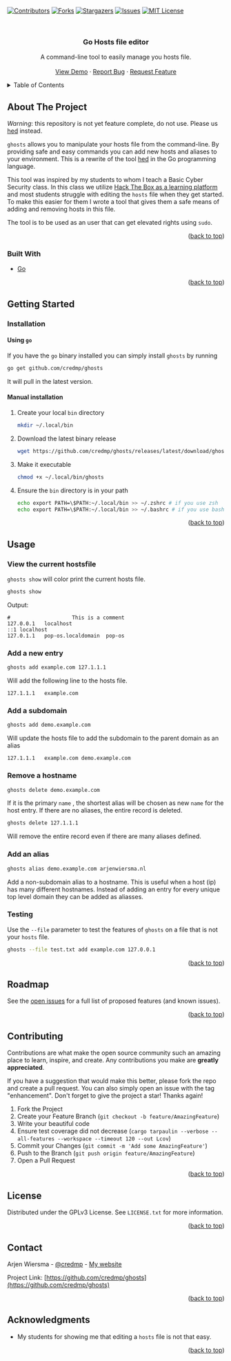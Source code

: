 <div id="top"></div>
<!--
*** Thanks for checking out the Best-README-Template. If you have a suggestion
*** that would make this better, please fork the repo and create a pull request
*** or simply open an issue with the tag "enhancement".
*** Don't forget to give the project a star!
*** Thanks again! Now go create something AMAZING! :D
-->



<!-- PROJECT SHIELDS -->
<!--
*** I'm using markdown "reference style" links for readability.
*** Reference links are enclosed in brackets [ ] instead of parentheses ( ).
*** See the bottom of this document for the declaration of the reference variables
*** for contributors-url, forks-url, etc. This is an optional, concise syntax you may use.
*** https://www.markdownguide.org/basic-syntax/#reference-style-links
-->
[![Contributors][contributors-shield]][contributors-url]
[![Forks][forks-shield]][forks-url]
[![Stargazers][stars-shield]][stars-url]
[![Issues][issues-shield]][issues-url]
[![MIT License][license-shield]][license-url]


<!-- PROJECT LOGO -->
<br />
<div align="center">
  <!-- <a href="https://github.com/credmp/ghosts"> -->
  <!--   <img src="images/logo.png" alt="Logo" width="80" height="80"> -->
  <!-- </a> -->

<h3 align="center">Go Hosts file editor</h3>

  <p align="center">
    A command-line tool to easily manage you hosts file.
    <br />
    <br />
    <a href="https://github.com/credmp/ghosts">View Demo</a>
    ·
    <a href="https://github.com/credmp/ghosts/issues">Report Bug</a>
    ·
    <a href="https://github.com/credmp/ghosts/issues">Request Feature</a>
  </p>
</div>



<!-- TABLE OF CONTENTS -->
<details>
  <summary>Table of Contents</summary>
  <ol>
    <li>
      <a href="#about-the-project">About The Project</a>
      <ul>
        <li><a href="#built-with">Built With</a></li>
      </ul>
    </li>
    <li>
      <a href="#getting-started">Getting Started</a>
      <ul>
        <li><a href="#prerequisites">Prerequisites</a></li>
        <li><a href="#installation">Installation</a></li>
      </ul>
    </li>
    <li><a href="#usage">Usage</a></li>
    <li><a href="#roadmap">Roadmap</a></li>
    <li><a href="#contributing">Contributing</a></li>
    <li><a href="#license">License</a></li>
    <li><a href="#contact">Contact</a></li>
    <li><a href="#acknowledgments">Acknowledgments</a></li>
  </ol>
</details>



<!-- ABOUT THE PROJECT -->
## About The Project

*Warning*: this repository is not yet feature complete, do not use. Please us [hed](https://github.com/credmp/hed) instead.

`ghosts` allows you to manipulate your hosts file from the command-line. By providing safe and easy commands you can add new hosts and aliases to your environment. This is a rewrite of the tool [hed](https://github.com/credmp/hed) in the Go programming language.

This tool was inspired by my students to whom I teach a Basic Cyber Security class. In this class we utilize [Hack The Box as a learning platform](https://www.youtube.com/watch?v=3b2Xul3gu_8&t=3592s) and most students struggle with editing the `hosts` file when they get started. To make this easier for them I wrote a tool that gives them a safe means of adding and removing hosts in this file.

The tool is to be used as an user that can get elevated rights using `sudo`.

<p align="right">(<a href="#top">back to top</a>)</p>



### Built With

* [Go](https://www.go.dev/)

<p align="right">(<a href="#top">back to top</a>)</p>



<!-- GETTING STARTED -->
## Getting Started

### Installation

#### Using `go`

If you have the `go` binary installed you can simply install `ghosts` by running

```sh
go get github.com/credmp/ghosts
```

It will pull in the latest version.

#### Manual installation

1. Create your local `bin` directory
   ```sh
   mkdir ~/.local/bin
   ```
2. Download the latest binary release
   ```sh
   wget https://github.com/credmp/ghosts/releases/latest/download/ghosts -O ~/.local/bin/ghosts
   ```
3. Make it executable
   ```sh
   chmod +x ~/.local/bin/ghosts
   ```
4. Ensure the `bin` directory is in your path

   ```sh
   echo export PATH=\$PATH:~/.local/bin >> ~/.zshrc # if you use zsh
   echo export PATH=\$PATH:~/.local/bin >> ~/.bashrc # if you use bash
   ```

<p align="right">(<a href="#top">back to top</a>)</p>



<!-- USAGE EXAMPLES -->
## Usage


### View the current hostsfile

`ghosts show` will color print the current hosts file.

```sh
ghosts show
```

Output:

```
#                    This is a comment
127.0.0.1	localhost	
::1	localhost	
127.0.1.1	pop-os.localdomain	pop-os
```

### Add a new entry

```sh
ghosts add example.com 127.1.1.1
```

Will add the following line to the hosts file.

```
127.1.1.1	example.com
```

### Add a subdomain

```sh
ghosts add demo.example.com
```

Will update the hosts file to add the subdomain to the parent domain as an alias

```
127.1.1.1	example.com	demo.example.com
```

### Remove a hostname

```sh
ghosts delete demo.example.com
```

If it is the primary `name` , the shortest alias will be chosen as new `name` for the host entry. If there are no aliases, the entire record is deleted.

```sh
ghosts delete 127.1.1.1
```

Will remove the entire record even if there are many aliases defined.

### Add an alias 

``` sh
ghosts alias demo.example.com arjenwiersma.nl
```

Add a non-subdomain alias to a hostname. This is useful when a host (ip) has many different hostnames. Instead of adding an entry for every unique top level domain they can be added as aliasses.

### Testing

Use the `--file` parameter to test the features of `ghosts` on a file that is not your `hosts` file.

```sh
ghosts --file test.txt add example.com 127.0.0.1
```

<p align="right">(<a href="#top">back to top</a>)</p>



<!-- ROADMAP -->
## Roadmap

See the [open issues](https://github.com/credmp/ghosts/issues) for a full list of proposed features (and known issues).

<p align="right">(<a href="#top">back to top</a>)</p>



<!-- CONTRIBUTING -->
## Contributing

Contributions are what make the open source community such an amazing place to learn, inspire, and create. Any contributions you make are **greatly appreciated**.

If you have a suggestion that would make this better, please fork the repo and create a pull request. You can also simply open an issue with the tag "enhancement".
Don't forget to give the project a star! Thanks again!

1. Fork the Project
2. Create your Feature Branch (`git checkout -b feature/AmazingFeature`)
3. Write your beautiful code
4. Ensure test coverage did not decrease (`cargo tarpaulin --verbose --all-features --workspace --timeout 120 --out Lcov`)
5. Commit your Changes (`git commit -m 'Add some AmazingFeature'`)
6. Push to the Branch (`git push origin feature/AmazingFeature`)
7. Open a Pull Request

<p align="right">(<a href="#top">back to top</a>)</p>



<!-- LICENSE -->
## License

Distributed under the GPLv3 License. See `LICENSE.txt` for more information.

<p align="right">(<a href="#top">back to top</a>)</p>



<!-- CONTACT -->
## Contact

Arjen Wiersma - [@credmp](https://twitter.com/credmp) - [My website](https://www.arjenwiersma.nl/)

Project Link: [https://github.com/credmp/ghosts](https://github.com/credmp/ghosts)

<p align="right">(<a href="#top">back to top</a>)</p>



<!-- ACKNOWLEDGMENTS -->
## Acknowledgments

* My students for showing me that editing a `hosts` file is not that easy.

<p align="right">(<a href="#top">back to top</a>)</p>



<!-- MARKDOWN LINKS & IMAGES -->
<!-- https://www.markdownguide.org/basic-syntax/#reference-style-links -->
[contributors-shield]: https://img.shields.io/github/contributors/credmp/ghosts.svg?style=for-the-badge
[contributors-url]: https://github.com/credmp/ghosts/graphs/contributors
[forks-shield]: https://img.shields.io/github/forks/credmp/ghosts.svg?style=for-the-badge
[forks-url]: https://github.com/credmp/ghosts/network/members
[stars-shield]: https://img.shields.io/github/stars/credmp/ghosts.svg?style=for-the-badge
[stars-url]: https://github.com/credmp/ghosts/stargazers
[issues-shield]: https://img.shields.io/github/issues/credmp/ghosts.svg?style=for-the-badge
[issues-url]: https://github.com/credmp/ghosts/issues
[license-shield]: https://img.shields.io/github/license/credmp/ghosts.svg?style=for-the-badge
[license-url]: https://github.com/credmp/ghosts/blob/master/LICENSE.txt
[product-screenshot]: images/cast.gif

